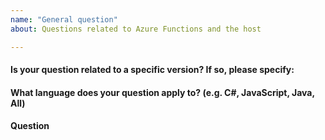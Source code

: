```yaml
---
name: "General question"
about: Questions related to Azure Functions and the host

---
```


#### Is your question related to a specific version? If so, please specify:

#### What language does your question apply to? (e.g. C#, JavaScript, Java, All)

#### Question